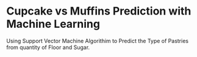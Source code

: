 # Cupcake vs Muffins Prediction with Machine Learning
 Using Support Vector Machine Algorithim to Predict the Type of Pastries from quantity of Floor and Sugar.
